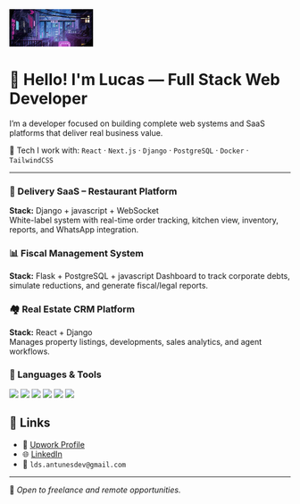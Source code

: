 <img src="./assets/gif-pixelado.gif" width="150" />


# 👋 Hello! I'm Lucas — Full Stack Web Developer

I’m a developer focused on building complete web systems and SaaS platforms that deliver real business value.

🧰 Tech I work with:
`React` · `Next.js`  · `Django` · `PostgreSQL` · `Docker` · `TailwindCSS`

---

### 🍔 Delivery SaaS – Restaurant Platform  
**Stack:** Django + javascript + WebSocket  
White-label system with real-time order tracking, kitchen view, inventory, reports, and WhatsApp integration.

### 📊 Fiscal Management System  
**Stack:** Flask + PostgreSQL  + javascript
Dashboard to track corporate debts, simulate reductions, and generate fiscal/legal reports.

### 🏘️ Real Estate CRM Platform  
**Stack:** React + Django  
Manages property listings, developments, sales analytics, and agent workflows.

### 💼 Languages & Tools

<p>
  <img src="https://cdn.jsdelivr.net/gh/devicons/devicon/icons/python/python-original.svg" width="40"/>
  <img src="https://cdn.jsdelivr.net/gh/devicons/devicon/icons/django/django-plain.svg" width="40"/>
  <img src="https://cdn.jsdelivr.net/gh/devicons/devicon/icons/flask/flask-original.svg" width="40"/>
  <img src="https://cdn.jsdelivr.net/gh/devicons/devicon/icons/javascript/javascript-original.svg" width="40"/>
  <img src="https://cdn.jsdelivr.net/gh/devicons/devicon/icons/react/react-original.svg" width="40"/>
  <img src="https://cdn.jsdelivr.net/gh/devicons/devicon/icons/docker/docker-original.svg" width="40"/>
</p>

## 🔗 Links
- 💼 [Upwork Profile](https://www.upwork.com/freelancers/~01528998e13ceaa5aa)
- 🌐 [LinkedIn](https://linkedin.com/in/seunome)
- 📧 `lds.antunesdev@gmail.com`

---

💬 *Open to freelance and remote opportunities.*
